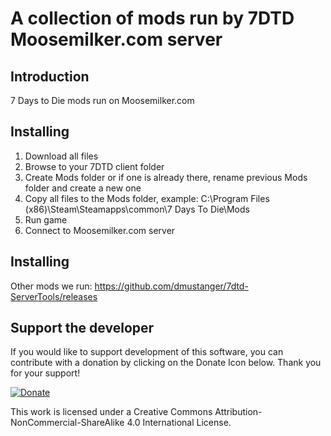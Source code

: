 A collection of mods run by 7DTD Moosemilker.com server
=====


Introduction
---
7 Days to Die mods run on Moosemilker.com

Installing
---
1. Download all files
2. Browse to your 7DTD client folder
3. Create Mods folder or if one is already there, rename previous Mods folder and create a new one
4. Copy all files to the Mods folder, example: C:\Program Files (x86)\Steam\Steamapps\common\7 Days To Die\Mods
5. Run game
6. Connect to Moosemilker.com server

Installing
---
Other mods we run: https://github.com/dmustanger/7dtd-ServerTools/releases

Support the developer
---
If you would like to support development of this software, you can contribute with a donation by clicking on the Donate Icon below. Thank you for your support!

[![Donate](https://www.paypalobjects.com/en_US/i/btn/btn_donate_LG.gif)](https://www.paypal.com/cgi-bin/webscr?cmd=_s-xclick&hosted_button_id=PXV8MLB5KR5WG)

This work is licensed under a Creative Commons Attribution-NonCommercial-ShareAlike 4.0 International License.
